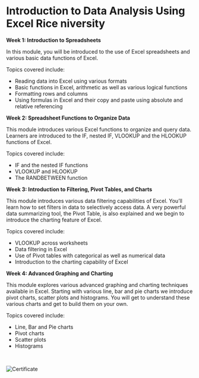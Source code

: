 # Introduction to Data Analysis Using Excel Rice niversity
**Week 1: Introduction to Spreadsheets**

In this module, you will be introduced to the use of Excel spreadsheets and various basic data functions of Excel.

Topics covered include:

*  Reading data into Excel using various formats
*  Basic functions in Excel, arithmetic as well as various logical functions
*  Formatting rows and columns
*   Using formulas in Excel and their copy and paste using absolute and relative referencing

**Week 2: Spreadsheet Functions to Organize Data**

This module introduces various Excel functions to organize and query data. Learners are introduced to the IF, nested IF, VLOOKUP and the HLOOKUP functions of Excel.

Topics covered include:

*  IF and the nested IF functions
*  VLOOKUP and HLOOKUP
*  The RANDBETWEEN function

**Week 3: Introduction to Filtering, Pivot Tables, and Charts**

This module introduces various data filtering capabilities of Excel. You’ll learn how to set filters in data to selectively access data. A very powerful data summarizing tool, the Pivot Table, is also explained and we begin to introduce the charting feature of Excel.

Topics covered include:

*  VLOOKUP across worksheets
*  Data filtering in Excel
*  Use of Pivot tables with categorical as well as numerical data
*  Introduction to the charting capability of Excel
  
**Week 4: Advanced Graphing and Charting**

This module explores various advanced graphing and charting techniques available in Excel. Starting with various line, bar and pie charts we introduce pivot charts, scatter plots and histograms. You will get to understand these various charts and get to build them on your own.

Topics covered include:

*  Line, Bar and Pie charts
*  Pivot charts
*  Scatter plots
*  Histograms

$~$

![Certificate](https://user-images.githubusercontent.com/108145991/175613821-b24a011f-99a8-4b5e-8378-36d36a1b4722.jpeg)


